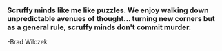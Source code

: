 ### Scruffy minds like me like puzzles. We enjoy walking down unpredictable avenues of thought... turning new corners but as a general rule, scruffy minds don't commit murder.

-Brad Wilczek

<!--
**aScruffyMind/aScruffyMind** is a ✨ _special_ ✨ repository because its `README.md` (this file) appears on your GitHub profile.

Here are some ideas to get you started:

- 🔭 I’m currently working on ...
- 🌱 I’m currently learning ...
- 👯 I’m looking to collaborate on ...
- 🤔 I’m looking for help with ...
- 💬 Ask me about ...
- 📫 How to reach me: ...
- 😄 Pronouns: ...
- ⚡ Fun fact: ...
-->
